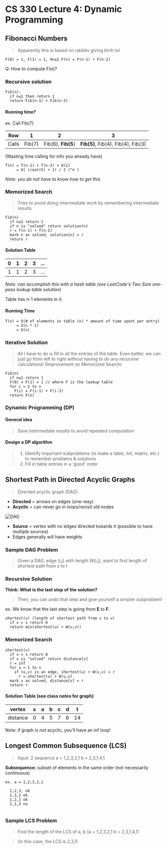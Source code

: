 # CS 330 Lecture 4: Dynamic Programming

## Fibonacci Numbers

> Apparently this is based on rabbits giving birth lol

`F(0) = 1, F(1) = 1, ∀n≥2 F(n) = F(n-1) + F(n-2)`

Q: How to compute F(n)? 

### Recursive solution

```
Fib(n):
  if n≤1 then return 1
  return Fib(n-1) + Fib(n-2)
```

#### Running time?

ex. Call Fib(7)

Row    | 1      | 2                  | 3    
---    | ---    | ---                | ---
Calls  | Fib(7) | Fib(6), **Fib(5**) | **Fib(5)**, Fib(4), Fib(4), Fib(3) 

(Wasting time calling for info you already have)

```
T(n) = T(n-1) + T(n-2) + O(1)
     = O( (root(5) + 1) / 2 )^n )
```

*Note: you do not have to know how to get this*

### Memorized Search

> Tries to avoid doing intermediate work by remembering intermediate results

```
Fib(n)
  if n≤1 return 1
  if n is "solved" return solution(n) 
  r = f(n-1) + f(n-2)
  mark n as solved, solution[n] = r
  return r 
```
#### Solution Table

0   | 1   | 2   | 3   | ...
--- | --- | --- | --- | --- 
1   | 1   | 2   | 3   | ...

*Note: can accomplish this with a hash table (see LeetCode's Two Sum one-pass lookup table solution)*

Table has n-1 elements in it. 

#### Running Time

```
T(n) = O(# of elements in table (n) * amount of time spent per entry)
     = O(n * 1) 
     = O(n)
```

### Iterative Solution

> All I have to do is fill in all the entries of the table. Even better, we can just go from left to right without having to do any recursive calculations! (Improvement on Memorized Search)

```
Fib(n)
  if n≤1 return 1
  F(0) = F(1) = 1 // where F is the lookup table
  for i = 2 to n
    F(i) = F(i-1) + F(i-2)
  return F(n)
```

### Dynamic Programming (DP)

#### General idea

> Save intermediate results to avoid repeated computation 

#### Design a DP algorithm

> 1. Identify important subproblems (ie make a table, list, matrix, etc.) to remember problems & solutions
> 2. Fill in table entries in a 'good' order 

## Shortest Path in Directed Acyclic Graphs

> Directed acyclic graph (DAG)

* **Directed** = arrows on edges (one-way)
* **Acyclic** = can never go in loops/revisit old nodes

![DAG](https://upload.wikimedia.org/wikipedia/commons/4/4b/Directed_acyclic_graph.svg)

* **Source** = vertex with no edges directed towards it (possible to have multiple sources)
* Edges generally will have weights 

### Sample DAG Problem

> Given a DAG, edge (i,j) with length W(i,j), want to find length of shortest path from s to t

### Recursive Solution

**Think: What is the last step of the solution?**

> Then, you can *undo* that step and give yourself a simpler subproblem!

ex. We know that the last step is going from **E** to **F**.

```
shortest(v) (length of shortest path from s to v)
  if v = s return 0
  return min(shortest(u) + W(u,v))
```

### Memorized Search

```
shortest(v)
  if v = s return 0
  if v is "solved" return distance[v]
  r = inf
  for u = 1 to n
    if (u,v) is an edge, shortest(u) + W(u,v) < r
      r = shortest(u) + W(u,v)
  mark v as solved, distance[v] = r
  return r
```

#### Solution Table (see class notes for graph)

vertex    |s   | a   | b   | c   | d   | t
---       |--- | --- | --- | --- | --- | ---
distance  | 0  | 4   | 5   | 7   | 6   |  14

Note: if graph is *not* acyclic, you'll have an inf loop!

## Longest Common Subsequence (LCS)

> Input: 2 sequencs a = 1,2,3,2,1 b = 2,3,1,4,1

**Subsequence:** subset of elements in the same order (not necessarily continuous)

```
ex. a = 1,2,3,2,1

  1,2,3, ok
  1,3,2 ok
  1,2,1 ok
  1,1,3 no
  
```

### Sample LCS Problem

> Find the length of the LCS of a, b (a = 1,2,3,2,1 b = 2,3,1,4,1)

> (in this case, the LCS is 2,3,1)


